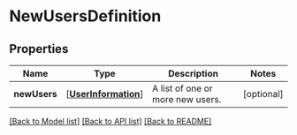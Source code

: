 # NewUsersDefinition

## Properties
Name | Type | Description | Notes
------------ | ------------- | ------------- | -------------
**newUsers** | [[**UserInformation**](UserInformation.md)] | A list of one or more new users. | [optional] 

[[Back to Model list]](../README.md#documentation-for-models) [[Back to API list]](../README.md#documentation-for-api-endpoints) [[Back to README]](../README.md)


